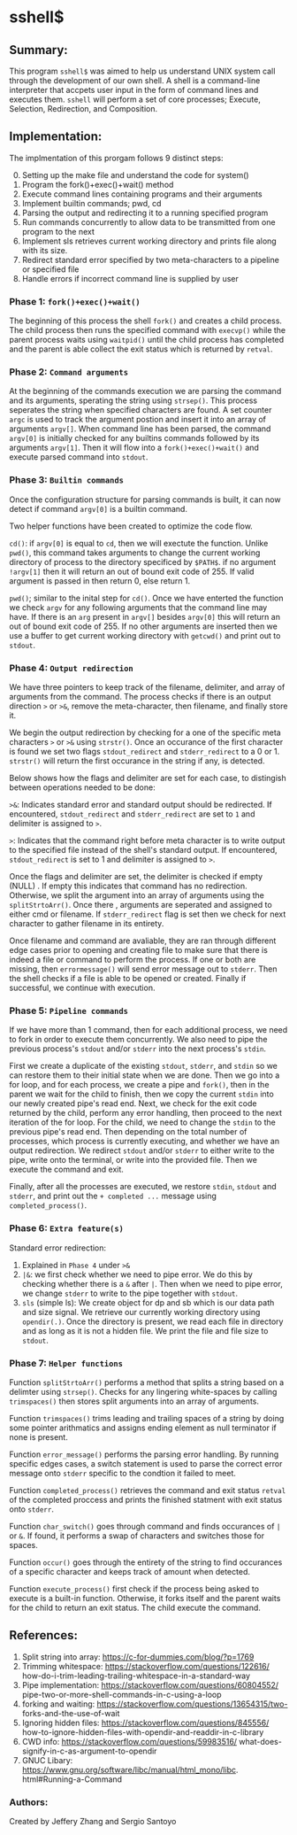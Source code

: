 # sshell$

## Summary:

This program `sshell$` was aimed to help us understand UNIX system call
through the development of our own shell. A shell is a command-line 
interpreter that accpets user input in the form of command lines and 
executes them. `sshell` will perform a set of core processes; 
Execute, Selection, Redirection, and Composition.

##  Implementation:

The implmentation of this prorgam follows 9 distinct steps:

0. Setting up the make file and understand the code for system()
1. Program the fork()+exec()+wait() method
2. Execute command lines containing programs and their arguments
3. Implement builtin commands; pwd, cd
4. Parsing the output and redirecting it to a running specified program
5. Run commands concurrently to allow data to be transmitted from one program
to the next
6. Implement sls retrieves current working directory and prints file along
with its size.
7. Redirect standard error specified by two meta-characters to a pipeline or
specified  file
8. Handle errors if incorrect command line is supplied by user

### Phase 1: `fork()+exec()+wait()`

The beginning of this process the shell `fork()` and creates a child process.
The child process then runs the specified command with `execvp()` while the
parent process waits using `waitpid()` until the child process has completed
and the parent is able collect the exit status which is returned by `retval`.

### Phase 2: `Command arguments`

At the beginning of the commands execution we are parsing the command and its
arguments, sperating the string using `strsep()`. This process seperates the
string when specified characters are found. A set counter `argc` is used to 
track the argument postion and insert it into an array of
arguments `argv[]`. When command line has been parsed, the command `argv[0]` 
is initially checked for any builtins commands followed by its arguments
`argv[1]`. Then it will flow into a `fork()+exec()+wait()` and execute parsed
command into `stdout`.

### Phase 3: `Builtin commands`

Once the configuration structure for parsing commands is built, it can now 
detect if command `argv[0]` is a builtin command.

Two helper functions have been created to optimize the code flow.

`cd()`: if `argv[0]` is equal to `cd`, then we will exectute the function.
Unlike `pwd()`, this command takes arguments to change the current working
directory of process to the directory specificed by `$PATH$`. if no argument
`!argv[1]` then it will return an out of bound exit code of 255. If valid
argument is passed in then return 0, else return 1.

`pwd()`; similar to the inital step for `cd()`. Once we have enterted the
function we check `argv` for any following arguments that the command line may
have. If there is an `arg` present in `argv[]` besides `argv[0]` this will
return an out of bound exit code of 255. If no other arguments are inserted
then we use a buffer to get current working directory with `getcwd()` 
and print out to `stdout`.

### Phase 4: `Output redirection`
We have three pointers to keep track of the filename, delimiter, and array of
arguments from the command. The process checks if there is an output direction
`>` or `>&`, remove the meta-character, then filename, and finally store it.

We begin the output redirection by checking for a one of the specific meta
characters `>` or `>&` using `strstr()`. Once an occurance of the first 
character is found we set two flags `stdout_redirect` and `stderr_redirect` to
a 0 or 1. `strstr()` will return the first occurance in the string if any,
is detected.

Below shows how the flags and delimiter are set for each case, to distingish
between operations needed to be done:

`>&`: Indicates standard error and standard output should be redirected. 
If encountered, `stdout_redirect` and `stderr_redirect` are set to `1` and
delimiter is assigned to `>`.

`>`: Indicates that the command right before meta character is to write output
to the specified file instead of the shell's standard output. If encountered,
`stdout_redirect` is set to 1 and delimiter is assigned to `>`.

Once the flags and delimiter are set, the delimiter is checked if empty (NULL)
. If empty this indicates that command has no redirection. Otherwise, we split
the argument into an array of arguments using the `splitStrtoArr()`. Once there
, arguments are seperated and assigned to either cmd or filename. If
`stderr_redirect` flag is set then we check for next character to gather 
filename in its entirety. 

Once filename and command are avaliable, they are ran through different edge
cases prior to opening and creating file to make sure that there is indeed a
file or command to perform the process. If one or both are missing, then
`errormessage()` will send error message out to `stderr`. Then the shell checks
if a file is able to be opened or created. Finally if successful, we continue
with execution. 

### Phase 5: `Pipeline commands`

If we have more than 1 command, then for each additional process, we need 
to fork in order to execute them concurrently. We also need to pipe the
previous process's `stdout` and/or `stderr` into the next process's `stdin`.

First we create a duplicate of the existing `stdout`, `stderr`, and `stdin` so
we can restore them to their initial state when we are done. Then we go into
a for loop, and for each process, we create a pipe and `fork()`, then in the
parent we wait for the child to finish, then we copy the current `stdin` into
our newly created pipe's read end. Next, we check for the exit code returned
by the child, perform any error handling, then proceed to the next iteration of
the for loop. For the child, we need to change the `stdin` to the previous
pipe's read end. Then depending on the total number of processes, which process
is currently executing, and whether we have an output redirection. We redirect 
`stdout` and/or `stderr` to either write to the pipe, write onto the terminal,
or write into the provided file. Then we execute the command and exit. 

Finally, after all the processes are executed, we restore `stdin`, 
`stdout` and `stderr`, and print out the `+ completed ...` message using 
`completed_process()`. 

### Phase 6: `Extra feature(s)`
Standard error redirection:
1. Explained in `Phase 4` under `>&`
2. `|&`: we first check whether we need to pipe error. We do this by checking 
whether there is a `&` after `|`. Then when we need to pipe error, we 
change `stderr` to write to the pipe together with `stdout`. 
3. `sls` (simple ls): We create object for dp and sb which is our data
path and size signal. We retrieve our currently working directory using
`opendir(.)`. Once the directory is present, we read each file in directory
and as long as it is not a hidden file. We print the file and file size to
`stdout`.

### Phase 7: `Helper functions`

Function `splitStrtoArr()` performs a method that splits a string based on a
delimter using `strsep()`. Checks for any lingering white-spaces by calling
`trimspaces()` then stores split arguments into an array of arguments. 

Function `trimspaces()` trims leading and trailing spaces of a string by 
doing some pointer arithmatics and
assigns ending element as null terminator if none is present. 

Function `error_message()` performs the parsing error handling. By running
specific edges cases, a switch statement is used to parse the correct error
message onto `stderr` specific to the condtion it failed to meet.

Function `completed_process()` retrieves the command and exit status `retval` 
of the completed proccess and prints the finished statment with exit status 
onto `stderr`. 

Function `char_switch()` goes through command and finds occurances of `|` or 
`&`. If found, it performs a swap of characters and switches those for spaces.

Function `occur()` goes through the entirety of the string to find occurances 
of a specific character and keeps track of amount when detected.

Function `execute_process()` first check if the process being asked to execute 
is a built-in function. Otherwise, it forks itself and the parent waits for 
the child to return an exit status. The child execute the command. 

## References:
1. Split string into array:  https://c-for-dummies.com/blog/?p=1769
2. Trimming whitespace: https://stackoverflow.com/questions/122616/
how-do-i-trim-leading-trailing-whitespace-in-a-standard-way
3. Pipe implementation: https://stackoverflow.com/questions/60804552/
pipe-two-or-more-shell-commands-in-c-using-a-loop
4. forking and waiting: https://stackoverflow.com/questions/13654315/two-
forks-and-the-use-of-wait
5. Ignoring hidden files: https://stackoverflow.com/questions/845556/
how-to-ignore-hidden-files-with-opendir-and-readdir-in-c-library
6. CWD info: https://stackoverflow.com/questions/59983516/
what-does-signify-in-c-as-argument-to-opendir
7. GNUC Libary: https://www.gnu.org/software/libc/manual/html_mono/libc.
html#Running-a-Command

### Authors:
Created by Jeffery Zhang and Sergio Santoyo

